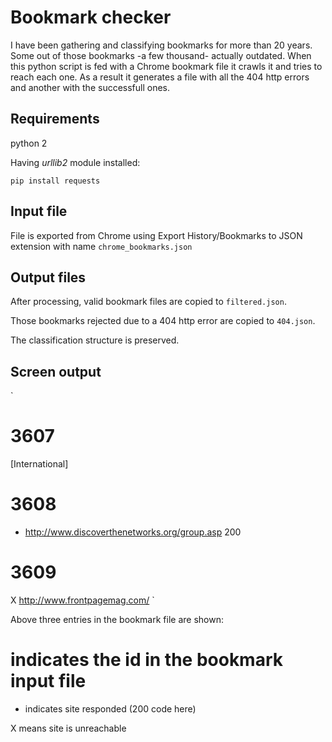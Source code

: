 # Bookmark checker
I have been gathering and classifying bookmarks for more than 20 years. Some out of those bookmarks -a few thousand- actually outdated. When this python script is fed with a Chrome bookmark file it crawls it and tries to reach each one. As a result it generates a file with all the 404 http errors and another with the successfull ones.

## Requirements
python 2

Having *urllib2* module installed:

`pip install requests`

## Input file
File is exported from Chrome using Export History/Bookmarks to JSON extension with name `chrome_bookmarks.json`

## Output files
After processing, valid bookmark files are copied to `filtered.json`.

Those bookmarks rejected due to a 404 http error are copied to `404.json`.

The classification structure is preserved.

## Screen output

`
#  3607
[International]
#  3608
 + http://www.discoverthenetworks.org/group.asp 200
#  3609
 X http://www.frontpagemag.com/
`

Above three entries in the bookmark file are shown:

# indicates the id in the bookmark input file

+ indicates site responded (200 code here)

X means site is unreachable

